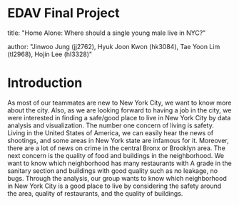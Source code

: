 # EDAV Final Project
title: "Home Alone: Where should a single young male live in NYC?" 

author: "Jinwoo Jung (jj2762), Hyuk Joon Kwon (hk3084), Tae Yoon Lim (tl2968), Hojin Lee (hl3328)"

# Introduction
As most of our teammates are new to New York City, we want to know more about the city. Also, as we are looking forward to having a job in the city, we were interested in finding a safe/good place to live in New York City by data analysis and visualization. The number one concern of living is safety. Living in the United States of America, we can easily hear the news of shootings, and some areas in New York state are infamous for it. Moreover, there are a lot of news on crime in the central Bronx or Brooklyn area. The next concern is the quality of food and buildings in the neighborhood. We want to know which neighborhood has many restaurants with A grade in the sanitary section and buildings with good quality such as no leakage, no bugs. Through the analysis, our group wants to know which neighborhood in New York City is a good place to live by considering the safety around the area, quality of restaurants, and the quality of buildings.

